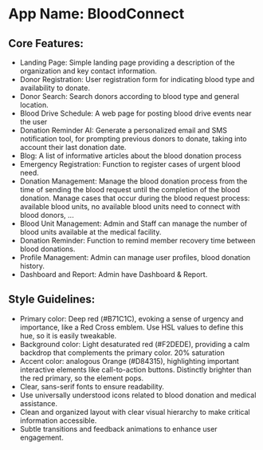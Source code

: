 # **App Name**: BloodConnect

## Core Features:

- Landing Page: Simple landing page providing a description of the organization and key contact information.
- Donor Registration: User registration form for indicating blood type and availability to donate.
- Donor Search: Search donors according to blood type and general location.
- Blood Drive Schedule: A web page for posting blood drive events near the user
- Donation Reminder AI: Generate a personalized email and SMS notification tool, for prompting previous donors to donate, taking into account their last donation date.
- Blog: A list of informative articles about the blood donation process
- Emergency Registration: Function to register cases of urgent blood need.
- Donation Management: Manage the blood donation process from the time of sending the blood request until the completion of the blood donation. Manage cases that occur during the blood request process: available blood units, no available blood units need to connect with blood donors, ...
- Blood Unit Management: Admin and Staff can manage the number of blood units available at the medical facility.
- Donation Reminder: Function to remind member recovery time between blood donations.
- Profile Management: Admin can manage user profiles, blood donation history.
- Dashboard and Report: Admin have Dashboard & Report.

## Style Guidelines:

- Primary color: Deep red (#B71C1C), evoking a sense of urgency and importance, like a Red Cross emblem. Use HSL values to define this hue, so it is easily tweakable.
- Background color: Light desaturated red (#F2DEDE), providing a calm backdrop that complements the primary color. 20% saturation
- Accent color: analogous Orange (#D84315), highlighting important interactive elements like call-to-action buttons. Distinctly brighter than the red primary, so the element pops.
- Clear, sans-serif fonts to ensure readability.
- Use universally understood icons related to blood donation and medical assistance.
- Clean and organized layout with clear visual hierarchy to make critical information accessible.
- Subtle transitions and feedback animations to enhance user engagement.